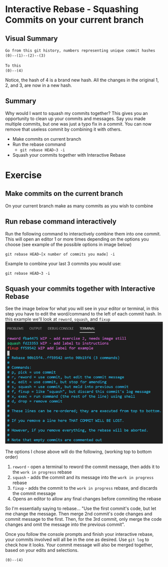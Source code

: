 # Interactive Rebase - Squashing Commits on your current branch
## Visual Summary
```
Go from this git history, numbers representing unique commit hashes
(0)--(1)--(2)--(3)

To this
(0)--(4)
```
Notice, the hash of 4 is a brand new hash.  All the changes in the original 1, 2, and 3, are now in a new hash.

## Summary
Why would I want to squash my commits together?  This gives you an opportunity to clean up your commits and messages.  Say you made multiple commits, but one was just a typo fix in a commit.  You can now remove that useless commit by combining it with others.

* Make commits on current branch
* Run the rebase command
  * `git rebase HEAD~3 -i`
* Squash your commits together with Interactive Rebase

# Exercise

## Make commits on the current branch
On your current branch make as many commits as you wish to combine

## Run rebase command interactively
Run the following command to interactively combine them into one commit.  This will open an editor 1 or more times depending on the options you choose (see example of the possible options in image below)

```
git rebase HEAD~[x number of commits you made] -i
```
Example to combine your last 3 commits you would use:
```
git rebase HEAD~3 -i
```
## Squash your commits together with Interactive Rebase
See the image below for what you will see in your editor or terminal, in this step you have to edit the word/command to the left of each commit hash.  In this example we'll look at `reword`, `squash`, and `fixup`
![Image of terminal](/images/InteractiveRebase.PNG)

The options I chose above will do the following, (working top to bottom order)
1. `reword` - open a terminal to reword the commit message, then adds it to the `work in progress` rebase
1. `squash` - adds the commit and its message into the `work in progress` rebase
1. `fixup` - adds the commit to the `work in progress` rebase, and discards the commit message
1. Opens an editor to allow any final changes before commiting the rebase

So I'm essentially saying to rebase... "Use the first commit's code, but let me change the message.  Then merge 2nd commit's code changes and commit message to the first.  Then, for the 3rd commit, only merge the code changes and omit the message into the previous commit".

Once you follow the console prompts and finish your interactive rebase, your commits involved will all be in the one as desired.  Use `git log` to check how it looks.  Your commit message will also be merged together, based on your edits and selections.
```
(0)--(4)
```
